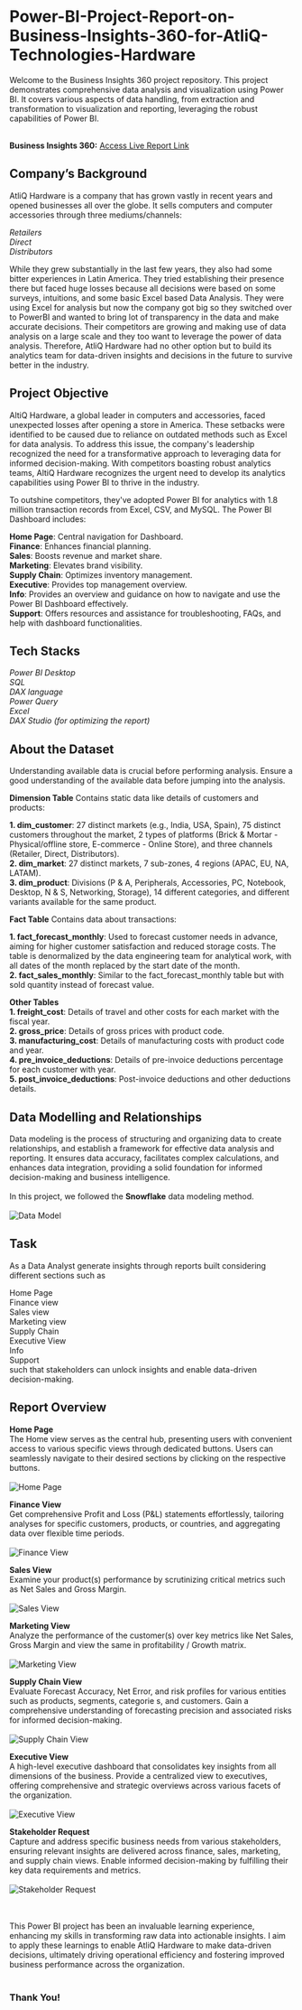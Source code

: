 # Power-BI-Project-Report-on-Business-Insights-360-for-AtliQ-Technologies-Hardware
Welcome to the Business Insights 360 project repository. This project demonstrates comprehensive data analysis and visualization using Power BI. It covers various aspects of data handling, from extraction and transformation to visualization and reporting, leveraging the robust capabilities of Power BI.<br /><br />

**Business Insights 360:** [Access Live Report Link](https://app.powerbi.com/view?r=eyJrIjoiZTE0MzEwNDAtMTUyZC00MzU1LTk1ODQtM2M4N2U4NTA5MWNlIiwidCI6ImNhNDRjMjVmLTQ3ZTktNGM5MC1hYTMzLWYwOWU1MjRlMGZkYSJ9)<br />
## Company’s Background
AtliQ Hardware is a company that has grown vastly in recent years and opened businesses all over the globe. It sells computers and computer accessories through three mediums/channels:

*Retailers*<br />
*Direct*<br />
*Distributors*

While they grew substantially in the last few years, they also had some bitter experiences in Latin America. They tried establishing their presence there but faced huge losses because all decisions were based on some surveys, intuitions, and some basic Excel based Data Analysis. They were using Excel for analysis but now the company got big so they switched over to PowerBI and wanted to bring lot of transparency in the data and make accurate decisions. Their competitors are growing and making use of data analysis on a large scale and they too want to leverage the power of data analysis. Therefore, AtliQ Hardware had no other option but to build its analytics team for data-driven insights and decisions in the future to survive better in the industry.
## Project Objective
AltiQ Hardware, a global leader in computers and accessories, faced unexpected losses after opening a store in America. These setbacks were identified to be caused due to reliance on outdated methods such as Excel for data analysis. To address this issue, the company's leadership recognized the need for a transformative approach to leveraging data for informed decision-making. With competitors boasting robust analytics teams, AltiQ Hardware recognizes the urgent need to develop its analytics capabilities using Power BI to thrive in the industry.

To outshine competitors, they've adopted Power BI for analytics with 1.8 million transaction records from Excel, CSV, and MySQL. The Power BI Dashboard includes:

**Home Page**: Central navigation for Dashboard.<br />
**Finance**: Enhances financial planning.<br />
**Sales**: Boosts revenue and market share.<br />
**Marketing**: Elevates brand visibility.<br />
**Supply Chain**: Optimizes inventory management.<br />
**Executive**: Provides top management overview.<br />
**Info**: Provides an overview and guidance on how to navigate and use the Power BI Dashboard effectively.<br />
**Support**: Offers resources and assistance for troubleshooting, FAQs, and help with dashboard functionalities.
## Tech Stacks
*Power BI Desktop*<br />
*SQL*<br />
*DAX language*<br />
*Power Query*<br />
*Excel*<br />
*DAX Studio (for optimizing the report)*
## About the Dataset
Understanding available data is crucial before performing analysis. Ensure a good understanding of the available data before jumping into the analysis.

**Dimension Table**
Contains static data like details of customers and products:

**1. dim_customer**: 27 distinct markets (e.g., India, USA, Spain), 75 distinct customers throughout the market, 2 types of platforms (Brick & Mortar - Physical/offline store, E-commerce - Online Store), and three channels (Retailer, Direct, Distributors).<br />
**2. dim_market**: 27 distinct markets, 7 sub-zones, 4 regions (APAC, EU, NA, LATAM).<br />
**3. dim_product**: Divisions (P & A, Peripherals, Accessories, PC, Notebook, Desktop, N & S, Networking, Storage), 14 different categories, and different variants available for the same product.

**Fact Table**
Contains data about transactions:

**1. fact_forecast_monthly**: Used to forecast customer needs in advance, aiming for higher customer satisfaction and reduced storage costs. The table is denormalized by the data engineering team for analytical work, with all dates of the month replaced by the start date of the month.<br />
**2. fact_sales_monthly**: Similar to the fact_forecast_monthly table but with sold quantity instead of forecast value.

**Other Tables**<br />
**1. freight_cost**: Details of travel and other costs for each market with the fiscal year.<br />
**2. gross_price**: Details of gross prices with product code.<br />
**3. manufacturing_cost**: Details of manufacturing costs with product code and year.<br />
**4. pre_invoice_deductions**: Details of pre-invoice deductions percentage for each customer with year.<br />
**5. post_invoice_deductions**: Post-invoice deductions and other deductions details.
## Data Modelling and Relationships
Data modeling is the process of structuring and organizing data to create relationships, and establish a framework for effective data analysis and reporting. It ensures data accuracy, facilitates complex calculations, and enhances data integration, providing a solid foundation for informed decision-making and business intelligence.<br /><br />
In this project, we followed the **Snowflake** data modeling method.<br /><br />
![Data Model](https://github.com/neha071999/Power-BI-Report-on-Business-Insights-360-for-AtliQ-Technologies-Hardware/blob/main/Dashboards/Data%20Model.png)

## Task
As a Data Analyst generate insights through reports built considering different sections such as

Home Page<br />
Finance view<br />
Sales view<br />
Marketing view<br />
Supply Chain<br />
Executive View<br />
Info<br />
Support<br />
such that stakeholders can unlock insights and enable data-driven decision-making.

## Report Overview
**Home Page**<br />
The Home view serves as the central hub, presenting users with convenient access to various specific views through dedicated buttons. Users can seamlessly navigate to their desired sections by clicking on the respective buttons.<br /><br />
![Home Page](https://github.com/neha071999/Power-BI-Report-on-Business-Insights-360-for-AtliQ-Technologies-Hardware/blob/main/Dashboards/Home%20Page.png)

**Finance View**<br />
Get comprehensive Profit and Loss (P&L) statements effortlessly, tailoring analyses for specific customers, products, or countries, and aggregating data over flexible time periods.<br /><br />
![Finance View](https://github.com/neha071999/Power-BI-Report-on-Business-Insights-360-for-AtliQ-Technologies-Hardware/blob/main/Dashboards/Finance%20View.png)


**Sales View**<br />
Examine your product(s) performance by scrutinizing critical metrics such as Net Sales and Gross Margin.<br /><br />
![Sales View](https://github.com/neha071999/Power-BI-Report-on-Business-Insights-360-for-AtliQ-Technologies-Hardware/blob/main/Dashboards/Sales%20View.png)


**Marketing View**<br />
Analyze the performance of the customer(s) over key metrics like Net Sales, Gross Margin and view the same in profitability / Growth matrix.<br /><br />
![Marketing View](https://github.com/neha071999/Power-BI-Report-on-Business-Insights-360-for-AtliQ-Technologies-Hardware/blob/main/Dashboards/Marketing%20View.png)


**Supply Chain View**<br />
Evaluate Forecast Accuracy, Net Error, and risk profiles for various entities such as products, segments, categorie s, and customers. Gain a comprehensive understanding of forecasting precision and associated risks for informed decision-making.<br /><br />
![Supply Chain View](https://github.com/neha071999/Power-BI-Report-on-Business-Insights-360-for-AtliQ-Technologies-Hardware/blob/main/Dashboards/Supply%20Chain%20View.png)


**Executive View**<br />
A high-level executive dashboard that consolidates key insights from all dimensions of the business. Provide a centralized view to executives, offering comprehensive and strategic overviews across various facets of the organization.<br /><br />
![Executive View](https://github.com/neha071999/Power-BI-Report-on-Business-Insights-360-for-AtliQ-Technologies-Hardware/blob/main/Dashboards/Executive%20View.png)


**Stakeholder Request** <br />
Capture and address specific business needs from various stakeholders, ensuring relevant insights are delivered across finance, sales, marketing, and supply chain views. Enable informed decision-making by fulfilling their key data requirements and metrics.<br /><br />
![Stakeholder Request](https://github.com/neha071999/Power-BI-Report-on-Business-Insights-360-for-AtliQ-Technologies-Hardware/blob/main/Dashboards/Stakeholder%20Request.png)

<br /><br />
This Power BI project has been an invaluable learning experience, enhancing my skills in transforming raw data into actionable insights. I aim to apply these learnings to enable AtliQ Hardware to make data-driven decisions, ultimately driving operational efficiency and fostering improved business performance across the organization.<br /><br />

### Thank You!
